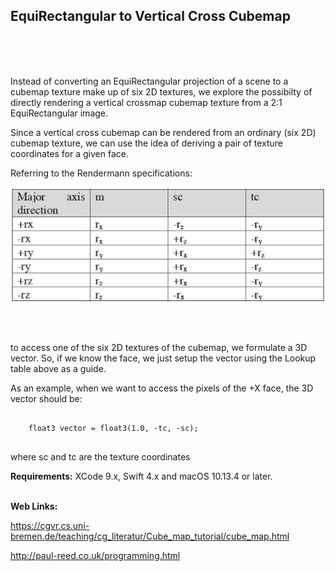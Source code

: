 ## EquiRectangular to Vertical Cross Cubemap

<br />
<br />
<br />

Instead of converting an EquiRectangular projection of a scene to a cubemap texture make up of six 2D textures, we explore the possibilty of directly rendering a vertical crossmap cubemap texture from a 2:1 EquiRectangular image.

Since a vertical cross cubemap can be rendered from an ordinary (six 2D) cubemap texture, we can use the idea of deriving a pair of texture coordinates for a given face.

Referring to the Rendermann specifications:

![screenshot](LookupTable.png)

<br />
<br />

to access one of the six 2D textures of the cubemap, we formulate a 3D vector. So, if we know the face, we just setup the vector using the Lookup table above as a guide.

As an example, when we want to access the pixels of the +X face, the 3D vector should be:

```metal

    float3 vector = float3(1.0, -tc, -sc);
    
```

where sc and tc are the texture coordinates


**Requirements:** XCode 9.x, Swift 4.x and macOS 10.13.4 or later.
<br />
<br />



**Web Links:**


https://cgvr.cs.uni-bremen.de/teaching/cg_literatur/Cube_map_tutorial/cube_map.html


http://paul-reed.co.uk/programming.html


